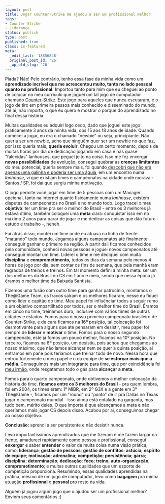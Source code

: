```yaml
---
layout: post
title: Jogar Counter-Strike me ajudou a ser um profissional melhor
tags:
- Counter-Strike
- Liderança
status: publish
type: post
published: true
class: is-featured
meta:
  _edit_last: '18856848'
  original_post_id: '26'
  _wp_old_slug: '26'
---
```

Piada? Não! Pelo contrário, tenho essa fase da minha vida como um <strong>aprendizado incrível que me acrescentou muito, tanto no lado pessoal quanto no profissional.</strong> Importou tanto para mim que eu cheguei ao ponto de colocar no meu currículo que joguei um tal jogo de computador chamado <a href="http://pt.wikipedia.org/wiki/Counter-Strike" target="_blank">Counter-Strike</a>. Este jogo para aqueles que nunca escutaram, é o jogo de tiro em primeira pessoa mais conhecido e disseminado do mundo, até ai, não importa, o que eu quero é mostrar o porque do aprendizado no final dessa história.

Muitas qualidades eu adquiri logo cedo, dado que joguei este jogo praticamente 3 anos da minha vida, dos 15 aos 18 anos de idade. Quando comecei a jogar, eu era o chamado "newbie" ou seja, principiante. Não queria ser um newbie, acho que ninguém quer ser um newbie no que faz, por isso queria mais, <strong>queria evoluir</strong>. Chegou um certo momento, depois de muitas horas por dia de dedicação jogando em casa e nas quase "falecidas" lanhouses, que peguei jeito na coisa. Isso me fez enxergar <strong>novas possibilidades</strong> de evolução, consegui quebrar as <strong>crenças limitantes</strong> do meu potencial, queria sempre mais, foi quando<a href="http://www.livrariasaraiva.com.br/produto/400448/a-aguia-e-a-galinha/" target="_blank"> descobri que não era apenas uma galinha e poderia ser uma águia</a>, em um encontro numa <em>lanhouse</em>, vi que existiam times e campeonatos na cidade onde morava - Santos / SP, foi daí que surgiu minha motivação.

O jogo permite você jogar em time de 5 pessoas com um Manager opcional, tanto na internet quanto fisicamente numa <em>lanhouse</em>, existem disputas de campeonatos no Brasil e no mundo todo. Logo tracei o meu <strong>objetivo</strong>: ter um time pra ser o melhor do Brasil - entre os 3 melhores já estava ótimo, também coloquei uma <strong>meta</strong> clara: conquistar isso em no máximo 2 anos para parar de jogar e me dedicar as coisas que dão futuro - estudo e trabalho -, heheh.

Fui atrás disso, montei um time onde eu atuava na linha de frente "matando" todo mundo. Jogamos alguns campeonatos até finalmente conseguir ganhar o primeiro na região. A partir dali ficamos conhecidos pela comunidade, conheci novas pessoas e joguei novos campeonatos até conseguir montar um time. Liderei o time e me dediquei com muita <strong>disciplina</strong> e <strong>comprometimento,</strong> todos os dias da semana pelo menos 4 horas de jogo por dia, sem contar os fins de semana, que pela manhã eram regrados de treinos e treinos. Em tal momento defini a minha meta: ser um dos melhores do Brasil no CS em 1 ano e meio, sendo que nessa época já éramos o melhor time da Baixada Santista.

Fizemos uma fusão com outro time para ganhar patrocínio, montamos o The@Game Team, os fracos saíram e os melhores ficaram, nesse eu fiquei como líder e capitão do time. Meu papel foi influênciar todos a seguir rumo a um objetivo compartilhado por todos, ser o melhor time do Brasil. Éramos em cinco no time, treinamos duro, inclusive com vários times de outras cidades e estados. Fomos para o nosso primeiro campeonato brasileiro de Counter-Strike, e de cara ficamos na 16º posição, tal colocação foi desmotivante para alguns que até pensaram em desistir, meu papel foi sempre de <strong>liderar</strong> e <strong>motivar</strong> o time. Fomos para o nosso segundo campeonato, este já fomos um pouco melhor, ficamos na 10º posição. No terceiro, ficamos na 8º posição, um desistiu, pois achou que chegamos ao nosso máximo, que não íamos alcançar nem se quer a quinta posição, ai entramos em pane pois teríamos que treinar tudo de novo. Nessa hora que entrou fortemente o meu papel e o da equipe de <strong>se esforçar mais que a média</strong>. Conseguimos mais um integrante para  time, que por coincidência foi <a href="http://twitter.com/brunoadacosta" target="_blank">meu irmão</a>, onde resgatamos todo o gás para <strong>alcançar a meta</strong>.

Fomos para o quarto campeonato, onde obtivemos a  melhor colocação da história do time, <strong>ficamos entre os 3 melhores do Brasil</strong> - pra quem lembra, foi em 2004, os times eram: 1º MiBR, em 2º G3X e a gente em 3º The@Game -, ficamos por um "round" ou "ponto" de ir pra Dallas no Texas jogar o campeonato mundial - isso ainda está entalado na garganta, mas tudo bem, mérito deles. O que importa é que alcançamos a meta e não queríamos mais jogar CS depois disso. Acabou por ai, conseguimos chegar ao nosso objetivo.

**Conclusão:** aprendi a ser persistente e não desistir nunca.

Levo importantíssimos aprendizados que me fizeram e me fazem largar na frente, amadureci rapidamente como pessoa e profissional, consegui <strong>enxergar</strong> e saber <strong>entender</strong> o valor de muita coisa numa visão prática, como: <strong>liderança</strong>; <strong>gestão de pessoas</strong>; <strong>gestão de conflitos</strong>; <strong>astúcia</strong>; <strong>espírito de equipe</strong>; <strong>motivação</strong>; <strong>adrenalina</strong>; <strong>competição</strong>; <strong>persistência</strong>; <strong>garra</strong>; <strong>disciplina</strong>; <strong>determinação</strong>; <strong>dedicação</strong>; <strong>foco</strong>; <strong>treino</strong>; <strong>auto-organização</strong>; <strong>comprometimento</strong>; e muitas outras qualidades que um esporte de competição proporciona. Resumindo, essas qualidades aprendidas na prática, mesmo de um jogo de computador, levo como <strong>bagagem</strong> pra minha atuação <strong>profissional</strong> e <strong>pessoal</strong> pro resto da vida.

Alguém já jogou algum jogo que o ajudou ser um profissional melhor? Enviem seus comentários :)